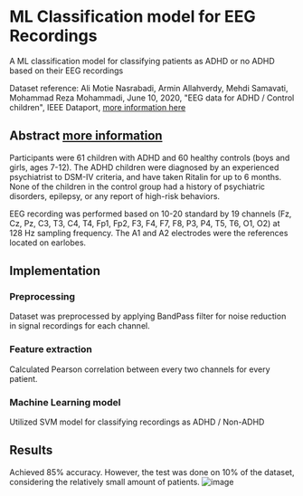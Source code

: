 # ML Classification model for EEG Recordings
A ML classification model for classifying patients as ADHD or no ADHD based on their EEG recordings 

Dataset reference:
Ali Motie Nasrabadi, Armin Allahverdy, Mehdi Samavati, Mohammad Reza Mohammadi, June 10, 2020, "EEG data for ADHD / Control children", IEEE Dataport, [more information here](https://ieee-dataport.org/open-access/eeg-data-adhd-control-children)

## Abstract [more information](https://ieee-dataport.org/open-access/eeg-data-adhd-control-children)
Participants were 61 children with ADHD and 60 healthy controls (boys and girls, ages 7-12). The ADHD children were diagnosed by an experienced psychiatrist to DSM-IV criteria, and have taken Ritalin for up to 6 months. None of the children in the control group had a history of psychiatric disorders, epilepsy, or any report of high-risk behaviors.

EEG recording was performed based on 10-20 standard by 19 channels (Fz, Cz, Pz, C3, T3, C4, T4, Fp1, Fp2, F3, F4, F7, F8, P3, P4, T5, T6, O1, O2) at 128 Hz sampling frequency. The A1 and A2 electrodes were the references located on earlobes. 

## Implementation
### Preprocessing
Dataset was preprocessed by applying BandPass filter for noise reduction in signal recordings for each channel.

### Feature extraction
Calculated Pearson correlation between every two channels for every patient.

### Machine Learning model
Utilized SVM model for classifying recordings as ADHD / Non-ADHD


## Results
Achieved 85% accuracy. However, the test was done on 10% of the dataset, considering the relatively small amount of patients.
![image](https://github.com/user-attachments/assets/fc1ef355-a2a7-4241-aaaa-47a44bfe9683)
